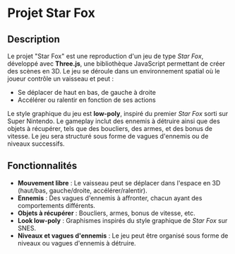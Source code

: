 # Projet Star Fox

## Description

Le projet "Star Fox" est une reproduction d'un jeu de type *Star Fox*, développé avec **Three.js**, une bibliothèque JavaScript permettant de créer des scènes en 3D. Le jeu se déroule dans un environnement spatial où le joueur contrôle un vaisseau et peut :

- Se déplacer de haut en bas, de gauche à droite
- Accélérer ou ralentir en fonction de ses actions

Le style graphique du jeu est **low-poly**, inspiré du premier *Star Fox* sorti sur Super Nintendo. Le gameplay inclut des ennemis à détruire ainsi que des objets à récupérer, tels que des boucliers, des armes, et des bonus de vitesse. Le jeu sera structuré sous forme de vagues d'ennemis ou de niveaux successifs.

## Fonctionnalités

- **Mouvement libre** : Le vaisseau peut se déplacer dans l'espace en 3D (haut/bas, gauche/droite, accélérer/ralentir).
- **Ennemis** : Des vagues d'ennemis à affronter, chacun ayant des comportements différents.
- **Objets à récupérer** : Boucliers, armes, bonus de vitesse, etc.
- **Look low-poly** : Graphismes inspirés du style graphique de *Star Fox* sur SNES.
- **Niveaux et vagues d'ennemis** : Le jeu peut être organisé sous forme de niveaux ou vagues d'ennemis à détruire.
